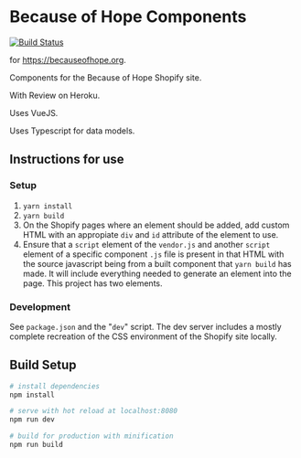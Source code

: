 # Because of Hope Components

[![Build Status](https://travis-ci.org/becauseofhope/boh_components.svg?branch=master)](https://travis-ci.org/becauseofhope/boh_components)

for https://becauseofhope.org.

Components for the Because of Hope Shopify site.

With Review on Heroku.

Uses VueJS.

Uses Typescript for data models.

## Instructions for use

### Setup

1. `yarn install`
2. `yarn build`
3. On the Shopify pages where an element should be added, add custom HTML with an appropiate `div` and `id` attribute of the element to use.
4. Ensure that a `script` element of the `vendor.js` and another `script` element of a specific component `.js` file is present in that HTML with the source javascript being from a built component that `yarn build` has made. It will include everything needed to generate an element into the page. This project has two elements. 

### Development

See `package.json` and the "`dev`" script. The dev server includes a mostly complete recreation of the CSS environment of the Shopify site locally.

## Build Setup

``` bash
# install dependencies
npm install

# serve with hot reload at localhost:8080
npm run dev

# build for production with minification
npm run build
```
